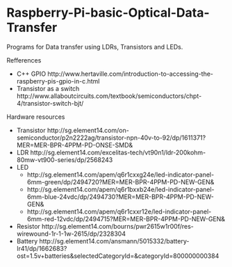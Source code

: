 # Raspberry-Pi-basic-Optical-Data-Transfer
Programs for Data transfer using LDRs, Transistors and LEDs.

Refferences
  <ul>
  <li>C++ GPIO
    http://www.hertaville.com/introduction-to-accessing-the-raspberry-pis-gpio-in-c.html </li>
  <li>Transistor as a switch
    http://www.allaboutcircuits.com/textbook/semiconductors/chpt-4/transistor-switch-bjt/</li>
  </ul>
Hardware resources
  <ul>
  <li>Transistor
    http://sg.element14.com/on-semiconductor/p2n2222ag/transistor-npn-40v-to-92/dp/1611371?MER=MER-BPR-4PPM-PD-ONSE-SMD&</li>

  <li>LDR
    http://sg.element14.com/excelitas-tech/vt90n1/ldr-200kohm-80mw-vt900-series/dp/2568243</li>

  <li>LED
    <ul>
    <li>http://sg.element14.com/apem/q6r1cxxg24e/led-indicator-panel-6mm-green/dp/2494720?MER=MER-BPR-4PPM-PD-NEW-GEN&</li>
    <li>http://sg.element14.com/apem/q6r1bxxb24e/led-indicator-panel-6mm-blue-24vdc/dp/2494730?MER=MER-BPR-4PPM-PD-NEW-GEN&</li>
    <li>http://sg.element14.com/apem/q6r1cxxr12e/led-indicator-panel-6mm-red-12vdc/dp/2494715?MER=MER-BPR-4PPM-PD-NEW-GEN&</li></ul></li>

  <li>Resistor
    http://sg.element14.com/bourns/pwr2615w1r00f/res-wirewound-1r-1-1w-2615/dp/2328304</li>
  
  <li>Battery
    http://sg.element14.com/ansmann/5015332/battery-lr41/dp/1662683?ost=1.5v+batteries&selectedCategoryId=&categoryId=800000000384</li>
  </ul>
